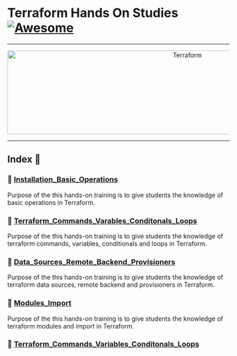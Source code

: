 Terraform Hands On Studies  [![Awesome](https://cdn.rawgit.com/sindresorhus/awesome/d7305f38d29fed78fa85652e3a63e154dd8e8829/media/badge.svg)](https://github.com/sindresorhus/awesome)
===============
<hr>

<p align="center">
    <img alt="Terraform" src="https://upload.wikimedia.org/wikipedia/commons/thumb/0/04/Terraform_Logo.svg/512px-Terraform_Logo.svg.png?20181016201549" height="190" width="800">
</p>
<hr>

## Index 📜

### 🔖 [Installation_Basic_Operations](https://github.com/medipnegiz/terraform_hands_on/tree/main/Installation_Basic_Operations)
Purpose of the this hands-on training is to give students the knowledge of basic operations in Terraform.

### 🔖 [Terraform_Commands_Varables_Conditonals_Loops](https://github.com/medipnegiz/terraform_hands_on/tree/main/Terraform_Commands_Varables_Conditonals_Loops)
Purpose of the this hands-on training is to give students the knowledge of terraform commands, variables, conditionals and loops in Terraform.

### 🔖 [Data_Sources_Remote_Backend_Provisioners](https://github.com/medipnegiz/terraform_hands_on/tree/main/Data_Sources_Remote_Backend_Provisioners)
Purpose of the this hands-on training is to give students the knowledge of terraform data sources, remote backend and provisioners in Terraform.

### 🔖 [Modules_Import](https://github.com/medipnegiz/terraform_hands_on/tree/main/Modules_Import)
Purpose of the this hands-on training is to give students the knowledge of terraform modules and import in Terraform.

### 🔖 [Terraform_Commands_Variables_Conditonals_Loops](https://github.com/medipnegiz/terraform_hands_on/tree/main/Terraform_Commands_Variables_Conditonals_Loops)

